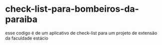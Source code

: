 # check-list-para-bombeiros-da-paraiba
esse codigo é de um aplicativo de check-list para um projeto de extensão da faculdade estácio
